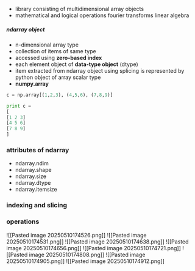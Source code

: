 - library consisting of multidimensional array objects
- mathematical and logical operations
  fourier transforms
  linear algebra 

##### ndarray object
- n-dimensional array type
- collection of items of same type
- accessed using **zero-based index** 
- each element object of **data-type object** (dtype) 
- item extracted from ndarray object using splicing is represented by python object of array scalar type
- **numpy.array** 

```python
c = np.array[(1,2,3), (4,5,6), (7,8,9)]

print c = 
[
[1 2 3]
[4 5 6]
[7 8 9]
]

```

### attributes of ndarray
- ndarray.ndim
- ndarray.shape
- ndarray.size
- ndarray.dtype
- ndarray.itemsize

### indexing and slicing


### operations
![[Pasted image 20250510174526.png]]
![[Pasted image 20250510174531.png]]
![[Pasted image 20250510174638.png]]
![[Pasted image 20250510174656.png]]
![[Pasted image 20250510174721.png]]
![[Pasted image 20250510174808.png]]
![[Pasted image 20250510174905.png]]
![[Pasted image 20250510174912.png]]
